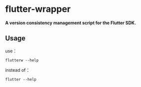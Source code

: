 # flutter-wrapper

**A version consistency management script for the Flutter SDK.**

## **Usage**

use：

```
flutterw --help
```

instead of：

```
flutter --help
```

